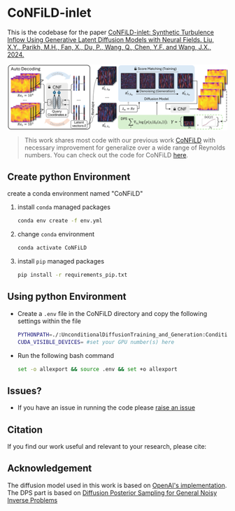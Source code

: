 # CoNFiLD-inlet

This is the codebase for the paper [CoNFiLD-inlet: Synthetic Turbulence Inflow Using Generative Latent Diffusion Models with Neural Fields. Liu, X.Y., Parikh, M.H., Fan, X., Du, P., Wang, Q., Chen, Y.F. and Wang, J.X., 2024.](https://arxiv.org/abs/2411.14378)

<p align="center"><img src="figs/method.png" alt="structure" align="center" width="600px"></p>

> This work shares most code with our previous work [CoNFiLD](https://www.nature.com/articles/s41467-024-54712-1) with necessary improvement for generalize over a wide range of Reynolds numbers. 
> You can check out the code for CoNFiLD [here](https://github.com/jx-wang-s-group/CoNFiLD).

## Create python Environment

create a conda environment named "CoNFiLD"

1. install `conda` managed packages
    ```bash
    conda env create -f env.yml
    ```
2. change `conda` environment
    ```bash
    conda activate CoNFiLD
    ```
3. install `pip` managed packages
    ```bash
    pip install -r requirements_pip.txt
    ```
## Using python Environment
* Create a `.env` file in the CoNFiLD directory and copy the following settings within the file
    ```bash
    PYTHONPATH=./:UnconditionalDiffusionTraining_and_Generation:ConditionalNeuralField:$PYTHONPATH
    CUDA_VISIBLE_DEVICES= #set your GPU number(s) here
    ```

* Run the following bash command
    ```bash
    set -o allexport && source .env && set +o allexport
    ```
  
<!-- ## Using pretrained CoNFiLD

### Download pretrained model
* The trained model parameters associated with this code can be downloaded [here](https://zenodo.org/records/14058363)

### Generating Unconditional Samples
* To generate unconditional samples, please run the `UnconditionalDiffusionTraining_and_Generation/scripts/inference.py` script
    ```bash
    python UnconditionalDiffusionTraining_and_Generation/scripts/inference.py PATH/TO/YOUR/xxx.yaml
    ```
* Please refer to yaml files (particulary inference specific args) under `UnconditionalDiffusionTraining_and_Generation/training_recipes` for reproducing the paper's results

### Generating Conditional Samples
* Here we provide the conditional generation script for Case4 random sensors case
    * For creating your arbitrary conditioning, please define your forward function in `ConditionalDiffusionGeneration/src/guided_diffusion/measurements.py`
    
* To understand the conditional generation process, please follow the instructions in the Jupyter Notebook `ConditionalDiffusionGeneration/inference_scripts/Case4/random_sensor/inference_phy_random_sensor.ipynb`

* For running the Jupyter Notebook, you will need a `input` directory at the same path. 
    * For Case 4 random sensors, a reference input directory has been constructed. The path to it is : `ConditionalDiffusionGeneration/inference_scripts/Case4/random_sensor/input`
    * The file structure of the `input` directory should be as follows 
    ```
    | input
    |
    |-- cnf_model # Files for CNF decoding
    |  |
    |  |-- coords.npy # query coordinates
    |  |
    |  |-- infos.npz  # geometry mask data
    |  |
    |  |-- checkpoint.pt # trainable parameters for the CNF part
    |  |
    |  |-- normalizer.pt # normalization parameters for CNF
    |  
    |-- data scale # Min-Max for denormalizing the latents
    |  |
    |  |-- data_max.npy
    |  |
    |  |-- data_min.npy
    |
    |-- diff_model # Files for diffusion model
    |  |
    |  |-- ema_model.pt # trainable parameters for the diffusion part
    |
    |-- random_sensor # sensor measurements
    |  |
    |  |-- number of sensors
    |  |-- ...
    ```
    
## Training CoNFiLD from scratch

### Download data
* The data associated with this code can be downloaded [here](https://doi.org/10.5281/zenodo.14037782)
  
### Training Conditional Neural Field
* Use `train.py` under `ConditionalNeuralField/scripts` directory
    ```bash
    python ConditionalNeuralField/scripts/train.py PATH/TO/YOUR/xxx.yaml
    ```

* To reproduce the results form the paper, download and add the corresponding case data in the `ConditionalNeuralField/data` directory use the `ConditionalNeuralField/training_recipes/case{1,2,3,4}.yml`

    * The `ConditionalNeuralField/data` directory should be populated as follows
        ```
        data # all the input files for CNF
        |
        |-- data.npy # data to fit
        | 
        |-- coords.npy # query coordinates
        ```
        
### Training Diffusion Model
* After the CNF is trained: 
    * Process the latents into square images with dimensions of the square equal to the latent vector length
    * Add a channel dimension after the batch dimension. The final shape should be $(B\: 1\: H\: W)$
* Use `train.py` under `UnconditionalDiffusionTraining_and_Generation/scripts` directory
    ```bash
    python UnconditionalDiffusionTraining_and_Generation/scripts/train.py PATH/TO/YOUR/xxx.yaml
    ```
* To reproduce the results from the paper, download and add the corresponding case data in the `UnconditionalDiffusionTraining_and_Generation/data`
    * Modify the `train_data_path` and `valid_data_path` in  `UnconditionalDiffusionTraining_and_Generation/training_recipes/case{1,2,3,4}.yml`

    * The `UnconditionalDiffusionTraining_and_Generation/data` directory should be populated as follows
    
        ```
        data # all the input files for diffusion model
        |
        |-- train_data.npy # training data
        | 
        |-- valid_data.npy # validation data
        ``` -->

## Issues?
* If you have an issue in running the code please [raise an issue](https://github.com/jx-wang-s-group/confild-inlet/issues)

## Citation
If you find our work useful and relevant to your research, please cite:
<!-- ```
@article{du2024conditional,
  title={Conditional neural field latent diffusion model for generating spatiotemporal turbulence},
  author={Du, Pan and Parikh, Meet Hemant and Fan, Xiantao and Liu, Xin-Yang and Wang, Jian-Xun},
  journal={Nature Communications},
  volume={15},
  number={1},
  pages={10416},
  year={2024},
  publisher={Nature Publishing Group UK London}
} 
``` -->
## Acknowledgement
The diffusion model used in this work is based on [OpenAI's implementation](https://github.com/openai/guided-diffusion). The DPS part is based on [Diffusion Posterior Sampling for General Noisy Inverse Problems](https://github.com/DPS2022/diffusion-posterior-sampling)







